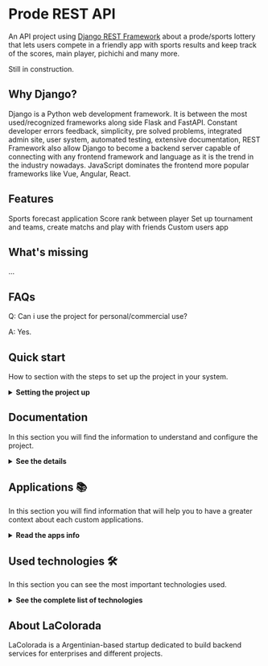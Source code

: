 # Prode REST API

An API project using [Django REST Framework](https://www.django-rest-framework.org/) about a prode/sports lottery that lets users compete in a friendly app with sports results and keep track of the scores, main player, pichichi and many more.

Still in construction.

## Why Django?

Django is a Python web development framework. It is between the most used/recognized frameworks along side Flask and FastAPI.
Constant developer errors feedback, simplicity, pre solved problems, integrated admin site, user system, automated testing, extensive documentation, 
REST Framework also allow Django to become a backend server capable of connecting with any frontend framework and language as it is the trend in the industry nowadays. JavaScript dominates the frontend more popular frameworks like Vue, Angular, React.

## Features

Sports forecast application
Score rank between player
Set up tournament and teams, create matchs and play with friends
Custom users app

## What's missing

...

## FAQs

Q: Can i use the project for personal/commercial use?

A: Yes.

## Quick start

How to section with the steps to set up the project in your system.

<details><summary><b>Setting the project up</b></summary>

### Install dependencies

To run this project you need to install `Docker` and `Docker Compose`.

In [this article](https://support.netfoundry.io/hc/en-us/articles/360057865692-Installing-Docker-and-docker-compose-for-Ubuntu-20-04) are the details to install Docker and Docker Compose on a Linux machine. In case you want to install the tools on another platform or have any problems, you can read the official documentation of [Docker](https://docs.docker.com/get-docker/) and also that of [Docker Compose](https://docs.docker.com/compose/install/).

Continue with downloading the code when you have the dependencies installed and working.

### Download the code

To download the code, the best thing to do is to `fork` this project to your personal account by clicking on [this link](https://github.com/LaColorada/prode_rest/fork). Once you have the fork to your account, download it from the terminal with this command (remember to put your username in the link):

```
git clone https://github.com/USER/prode_rest.git
```

> In case you don't have a Github account, or you don't want to fork, you can directly clone this repo with the command `git clone https://github.com/LaColorada/prode_rest.git`.

### Linter and formatter

This project uses Pylint and Black.
Black is(quote of project readme):

Black is the uncompromising Python code formatter. By using it, you agree to cede control over minutiae of hand-formatting. In return, Black gives you speed, determinism, and freedom from pycodestyle nagging about formatting. You will save time and mental energy for more important matters. 

### Initial project configuration

To run the application, you first need to download the database image with the `docker compose pull pgdb` command. Next, you need to compile the REST API service with the `docker compose build rest-api` command (it may take a few minutes).

When the above processes finish, start the database service with the command `docker compose up -d pgdb` from the root of the project. With the database running, it is necessary to create the tables that the application needs to work with the command `docker compose run rest-api python3 manage.py migrate`.

It is possible to load sample data to test the API as quickly as possible. The sample data is in the `.example_data` directory. The command needed for load fixture is as follows (in the example, the `example_data.json` fixtures will be loaded):

```
docker-compose run drf-api python3 manage.py loaddata .fixtures/example_data.json
```

### Run the application

With the initial configurations done, now it's time to run the API service with the command `docker compose up rest-api` (if you want to run the service in background, you can add the -d flag during execution). When the service starts, you can access the `Browsable API` from the browser by entering the [api root endpoint](http://localhost:8000/).

If you are able to access the `Browsable API`, it means that the application is running correctly.

</details>

## Documentation

In this section you will find the information to understand and configure the project.

<details><summary><b>See the details</b></summary>

### Main features

Below you can see the main features of the project:

* REST API fully explorable through the Django REST "Browsable API" and hyperlinks
* User registration, login, logout, password recovery, account activation
* Application administration panel
* Customized Browsable API for each endpoint
* Extensive usage documentation

The feature related to each application is included in the [Applications](#applications) section.

### Django Configuration

In the file `./core/settings.py` you will find the general configuration of the Django project. Within this file, all kinds of Django configurations can be made, in which the following stand out:

* Selection and configuration of the database engine.
* Applications installed within the project.
* Time zone setting.
* Project debug configuration.
* Django REST Framework specific configuration.
* Template configuration.
* Directory configuration for static files.
* User model selection.
* User Authentication & Authorization.

For more information on all the possible configurations, you can access the official documentation at [this link](https://docs.djangoproject.com/en/3.2/topics/settings/).

### Browsable API

This application - by using Django REST Framework - has a functionality that makes the REST API browsable in HTML format. This feature is really an excellent functionality, as it enables you to explore, navigate, and discover the API without having to open any dedicated programs (such as Postman or other clients).

From the browsable API you can access to Home Endpoint, and navigate over the user registration, login, logout, password recovery and email confirmation flows. 

The usage flow related of each application is included in its [Applications](#applications) section.

### How to use the service API

The starting point of using the API is accessing its [root](http://localhost:8000) via a client or a browser. From there you can see some useful endpoints related to user registration, login, logout and probably your custom applications endpoints.

**User Registration, Verification & Login**

1. Access to the [root endpoint](http://localhost:8000) to explore the service endpoints.
2. Access to the [user registration](http://localhost:8000/auth/registration) endpoint to create an user account. Fill fields with your email and insert twice an strong password.
3. Verify your account via email accessing to the link shown in the console after registration.
4. Access to the email verification and insert your email and password. An access tokens will be returned. You can save it for your mobile/web/desktop app. If you are using the Browsable API the user will be logged in.
5. Go to [root endpoint](http://localhost:8000) and explore applications endpoints.

**User Logout**

To logout just follow the [user logout](http://localhost:8000/auth/logout) endpoint and send a POST request.

**User Password Reset**

If you have forgotten your password, you can recover it accessing to the [password change endpoint](http://localhost:8000/auth/password/change/). Follow the next steps:

1. Insert your email and send it via POST.
2. Check your email or the "django console email" to access to the link to password change.
3. Insert the needed fields. `UID` is the anteultimate URL slug, and the `Token` field is the last URL slug (probaby the token slug includes a "-" char). After required fields just type your new password twice and POST it.

**Applications flows**

The specific app endpoints are described in each section of [Applications](#applications).

### Using the admin site

The API service has an integrated administration panel that allows you to perform CRUD operations on each of registered applications models (tables). In this image you can see how the administration panel looks.

![screenshot-admin-panel](doc/screenshot-admin-panel.png)

To use the admin site you must create a superuser before. Execute the command `docker compose run rest-api python3 manage.py createsuperuser`, enter your email and your password twice and then go to [admin endpoint](http://localhost:8000/admin) to login with your credentials.

There are many sections included in the admin, like `Accounts`, `Tokens`, `Sites`, `Social Accounts` and `Users`. This applications are included in the base project to provide user auth flows.

Apart of the base sections, there are the custom applications, explained in the [Applications](#applications) section.

### Environment Variables

Some environment variables used by the database service, as well as the API service, are defined in the `env` file. Necessary variables can be added/removed. In case you accidentally delete the values or the env file, below you can find some values that work correctly with the application.

```
DJANGO_SECRET_KEY="django-insecure--oa7y^7se7-$1pg5kx21dyg-_$j@=h=s18mukwd91jx#gx@a*!"
DJANGO_DEBUG=True
DATABASE_NAME=postgres
DATABASE_USER=postgres
DATABASE_PASS=postgres
DATABASE_HOST=db
DATABASE_PORT=5432
```

It is **HIGHLY RECOMMENDED**that you change these variables if you want to use this application for productive purposes.

### Database manipulation

Django provides an excellent database manipulation without the need to use any external tools to perform the necessary operations.

If you want to make a simple backup of the database, execute the following command:

```
docker-compose run drf-api \
python3 manage.py dumpdata --indent 2 > .fixtures/db.json
```

If you want to make a backup of the database that can be used in a fresh database, execute the following command:

```
docker-compose run drf-api \
python3 manage.py dumpdata --indent 2 \
--exclude auth.permission --exclude contenttypes --exclude admin.logentry > .fixtures/db.json
```

To load the application data into a fresh database, run the following command to create the necessary tables:

```
docker-compose run django-rest-api python manage.py migrate
```

And then load data inside the tables:

```
docker-compose run django-rest-api python manage.py loaddata .fixtures/db.json
```


### Dir Structure

Folder structure for scalability. General folder contains:

```sh
├── [other files/folders]       # files/folders arount the Django project 
├── [project-root-folder]       # the root folder containing the Django app
|   ├── core                    # the main Django app folder
│   │   ├── commands            # commands executed by the Django shell 
│   │   ├── settings            # the folder to store different settings
│   │   |   └── settings.py
│   │   ├── tests               # package to store tests in an scalable way
│   │   |   ├── tests.py
|   │   │   |   ├── __init__.py 
|   │   │   |   └── tests.py 
│   │   ├── __init__.py 
│   │   ├── admin.py            # base logic related to admin classes
│   │   ├── asgi.py             # autogenerated
│   │   ├── auth.py             # logic related to identify the current user
│   │   ├── models.py           # base logic related to models
│   │   ├── pagination.py       # configurations about pagination 
│   │   ├── permissions.py      # the main permissions the project has
│   │   ├── urls.py             # main project url configurations
│   │   ├── utils.py            # module to support common things at project level
│   │   ├── validators.py       # logic related to validation at project level
│   │   ├── views.py            # views related to the project, not to applications
│   │   └── wsgi.py             # autogenerated
|   ├── [apps(root-folder lvl)] # the django applications
|   |   [app1]                  # example app folder
│   │   [app2]                  # example app folder
|   ├── [integrations]          # integrations with third party services
|   ├── [templates]             # all the project templates should be in this dir
│   ├── [tests]                 # package to store tests separately
│   │   ├── __init__.py
│   │   └── tests.py
|   └── manage.py               # module to manage the project and common operations
```

Application folder structure:

```sh
├── application
│   ├── migrations          
│   ├── models              # package to store models separatelu
│   │   ├── __init__.py
│   │   └── model.py
│   ├── __init__.py         # autogenerated
│   ├── admin.py            # admin class definition and configuration
│   ├── apps.py             # required by Django
│   ├── filters.py          # logic related to filter
│   ├── permissions.py      # application level permissions
│   ├── serializers.py      # application level serializers
│   ├── services.py         # logic related to the flows on the application
│   ├── urls.py             # application level url configuration
│   └── views.py            # views
```
</details>

## Applications 📚

In this section you will find information that will help you to have a greater context about each custom applications.

<details><summary><b>Read the apps info</b></summary>

### Prode API

The prode API manages matches, teams, tournaments and player forecast/score.

<details><summary><b>See all info related to Prode API</b></summary>

#### Prode Features

* Personalized teams and tournaments
* Player forecast and score rank
* Match list and details
* Admin area to create and modify the data with ease
* User endpoint
* Personalized user class with email as username
* Registration
* Login with JWT token
* Email verification

#### Prode sample data

The application comes with sample data ready to load at `.example_data/test_data.json`. To load this data you have to execute the command `docker-compose run django-rest-api python manage.py migrate` and then, execute the command `docker-compose run django-rest-api python manage.py loaddata .example_data/test_data.json` as explained in [Quick Start](#quick-start) section.

#### Using the Assesments admin site

At first, it is necessary to create a superuser as described in the [Using the admin site](#using-the-admin-site) and then, login at the [admin endpoint](http://localhost:8000/admin). 

Inside the admin panel you can create different assesments, assign questions and options. From the left panel you can create all the entities that you consider necessary and the relationships between them.

#### ERD (Entity-Relation Desing)

In the next figure you can see the `Assesments App` entities design and their relationships using the online tool [EDR Plus](https://erdplus.com/standalone).

![architecture](doc/assesments/edr-figure.png)

An `Assesment` is defined only once, and in addition to its attributes, it has one or more` Questions` associated with it. In turn, each `Questions` has one or more` Options` associated with it.

In order to carry out an `Assesment` it is necessary for a` Taker` to register with its data, and to create an `Instance` of an` Assesment`. Each `Instance` has, in addition to its attributes, a UUID as an identifier. This allows the instance to be retrieved from another browser based on the Taker data.

#### Endpoints

Each endpoint is listed below, with its description and available methods.

* `/` - Shows a list with all the available resources of the application (GET)
* `prode/players/` - List all players objects (GET)
* `prode/players/<int:pk>/` - Shows the detail of player object (GET)
* `prode/matches/` - List all match objects (GET)
* `prode/matches/<int:pk>/` - Shows the detail of player object (GET)
* `prode/forecasts/` - List all forecast objects (GET)
* `prode/forecasts/<int:pk>/` - Shows the detail of player object (GET)
* `prode/teams/` - List all team objects (GET)
* `prode/teams/<int:pk>/` - Shows the detail of team object (GET)
* `prode/tournaments/` - List all tournament object (GET)
* `prode/tournaments/<int:pk>/` - Shows the detail of tournament object (GET)


Although the information of each endpoint is in the previous list, it is much better to navigate through the `Browsable API` that allows access to more information about each of the endpoints.

> Endpoints with (*) can only be accessed using staff or super user acccount.

</details>

## User

As user authorization trends to be a repetitive task, the best solution is to use pre built authorization modules that works great.
This project uses the following Django modules for user authorization:

* `dj_rest_auth`
* `allauth`
* `djangorestframework_simplejwt`

### User authorization endpoints

The response from the endpoint returns the id and URL of the created instance. With that id you can access the following endpoints:

* `auth/login/`: returns token key. (POST)
    username,
    email,
    password
* `auth/logout/`: logout endpoint. (POST)
* `auth/password/reset/`: use email to reset password. (POST)
    email
* `auth/password/reset/confirm`: confirm password reset.
    userid,
    token,
    new_password1,
    new_password2
* `auth/password/change/`: change user password.
    new_password1,
    new_password2
* `auth/user/`: returns pk, username, email, first_name, last_name.
    username,
    first_name,
    last_name
* `auth/token/verify/`: returns an empty JSON object.
    token
* `auth/token/refresh/`: Returns access token.
    refresh

### Registration endpoints

* `auth/registration/`: registration endpoint. (POST)
    username
    password1
    password2
    email
* `auth/registration/verify-email/`: verify email for registration. (POST)
    key
* `auth/registration/resend-email/`: resend verification email registration. (POST)
    email

</details>

## Used technologies 🛠️

In this section you can see the most important technologies used.

<details><summary><b>See the complete list of technologies</b></summary><br>

* [Docker](https://www.docker.com/) - Ecosystem that allows the execution of software containers.
* [Docker Compose](https://docs.docker.com/compose/) - Tool that allows managing multiple Docker containers.
* [Python](https://www.python.org/) - Language in which the services are made.
* [Django](https://www.djangoproject.com/) - Popular Python framework for web application development.
* [Django REST Framework](https://www.django-rest-framework.org/) - Django-based framework for designing REST APIs.
* [PostgreSQL](https://www.postgresql.org/) - Database to query and store data.
* [Visual Studio Code](https://code.visualstudio.com/) - Popular multi-platform development IDE.

</details>

## About LaColorada 

LaColorada is a Argentinian-based startup dedicated to build backend services for enterprises and different projects.